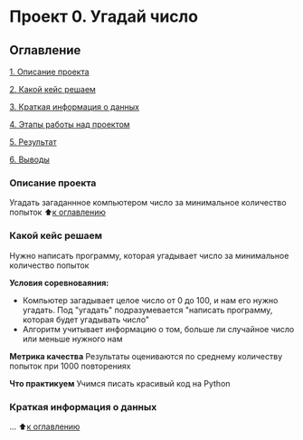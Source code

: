 # Проект 0. Угадай число
## Оглавление
[1. Описание проекта](https://github.com/Dashka1989/Data_science/new/main?filename=README.md#Описание-проекта)

[2. Какой кейс решаем](https://github.com/Dashka1989/Data_science/new/main?filename=README.md#Какой-кейс-решаем)

[3. Краткая информация о данных](https://github.com/Dashka1989/Data_science/new/main?filename=README.md#Краткая-информация-о-данных)

[4. Этапы работы над проектом](https://github.com/Dashka1989/Data_science/new/main?filename=README.md#Этапы-работы-над-проектом)

[5. Результат](https://github.com/Dashka1989/Data_science/new/main?filename=README.md#Результат)

[6. Выводы](https://github.com/Dashka1989/Data_science/new/main?filename=README.md#Выводы)

### Описание проекта
Угадать загаданнное компьютером число за минимальное количество попыток
:arrow_up:[к оглавлению](https://github.com/Dashka1989/Data_science/new/main?filename=README.md#Оглавление)

### Какой кейс решаем
Нужно написать программу, которая угадывает число за минимальное количество попыток

**Условия соревноваяния:**
- Компьютер загадывает целое число от 0 до 100, и нам его нужно угадать. Под "угадать" подразумевается "написать программу, которая будет угадывать число"
- Алгоритм учитывает информацию о том, больше ли случайное число или меньше нужного нам

**Метрика качества**
Результаты оцениваются по среднему количеству попыток при 1000 повторениях

**Что практикуем**
Учимся писать красивый код на Python

### Краткая информация о данных
...
:arrow_up:[к оглавлению](https://github.com/Dashka1989/Data_science/new/main?filename=README.md#Оглавление)
